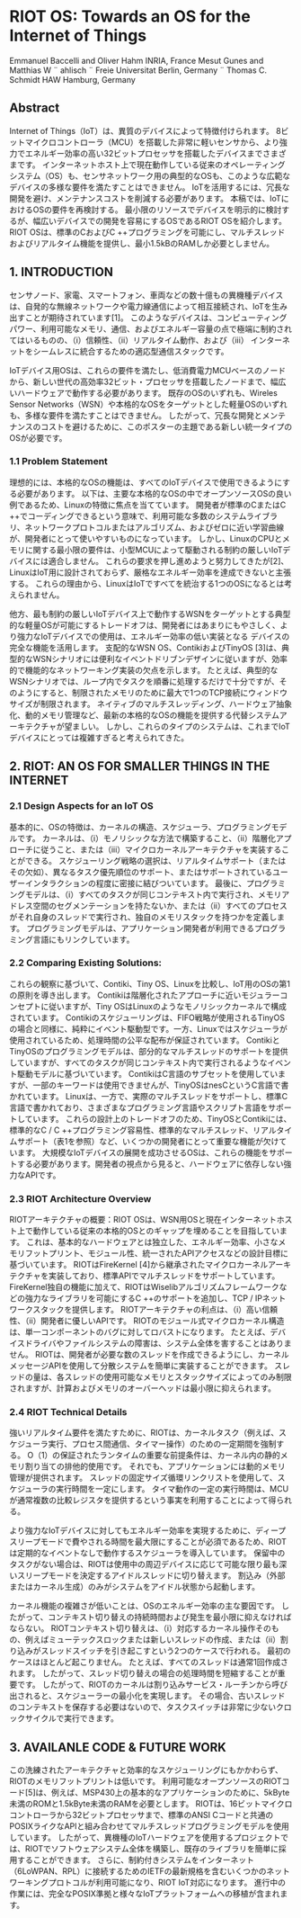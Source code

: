 # RIOT OS: Towards an OS for the Internet of Things
Emmanuel Baccelli and Oliver Hahm
INRIA, France
Mesut Gunes and Matthias W ¨ ahlisch ¨
Freie Universitat Berlin, Germany ¨
Thomas C. Schmidt
HAW Hamburg, Germany

## Abstract

Internet of Things（IoT）は、異質のデバイスによって特徴付けられます。
8ビットマイクロコントローラ（MCU）を搭載した非常に軽いセンサから、より強力でエネルギー効率の高い32ビットプロセッサを搭載したデバイスまでさまざまです。
インターネットホスト上で現在動作している従来のオペレーティングシステム（OS）も、センサネットワーク用の典型的なOSも、このような広範なデバイスの多様な要件を満たすことはできません。
IoTを活用するには、冗長な開発を避け、メンテナンスコストを削減する必要があります。
本稿では、IoTにおけるOSの要件を再検討する。
最小限のリソースでデバイスを明示的に検討するが、幅広いデバイスでの開発を容易にするOSであるRIOT OSを紹介します。
RIOT OSは、標準のCおよびC ++プログラミングを可能にし、マルチスレッドおよびリアルタイム機能を提供し、最小1.5kBのRAMしか必要としません。

## 1. INTRODUCTION

センサノード、家電、スマートフォン、車両などの数十億もの異機種デバイスは、自発的な無線ネットワークや電力線通信によって相互接続され、IoTを生み出すことが期待されています[1]。 このようなデバイスは、コンピューティングパワー、利用可能なメモリ、通信、およびエネルギー容量の点で極端に制約されてはいるものの、（i）信頼性、（ii）リアルタイム動作、および（iii） インターネットをシームレスに統合するための適応型通信スタックです。

IoTデバイス用OSは、これらの要件を満たし、低消費電力MCUベースのノードから、新しい世代の高効率32ビット・プロセッサを搭載したノードまで、幅広いハードウェアで動作する必要があります。 既存のOSのいずれも、Wireles Sensor Networks（WSN）や本格的なOSをターゲットとした軽量OSのいずれも、多様な要件を満たすことはできません。 したがって、冗長な開発とメンテナンスのコストを避けるために、このポスターの主題である新しい統一タイプのOSが必要です。

### 1.1 Problem Statement

理想的には、本格的なOSの機能は、すべてのIoTデバイスで使用できるようにする必要があります。
以下は、主要な本格的なOSの中でオープンソースOSの良い例であるため、Linuxの特徴に焦点を当てています。 開発者が標準のCまたはC ++でコーディングできるという意味で、利用可能な多数のシステムライブラリ、ネットワークプロトコルまたはアルゴリズム、およびゼロに近い学習曲線が、開発者にとって使いやすいものになっています。 しかし、LinuxのCPUとメモリに関する最小限の要件は、小型MCUによって駆動される制約の厳しいIoTデバイスには適合しません。 これらの要求を押し進めようと努力してきたが[2]、LinuxはIoT用に設計されておらず、厳格なエネルギー効率を達成できないと主張する。 これらの理由から、LinuxはIoTですべてを統治する1つのOSになるとは考えられません。

他方、最も制約の厳しいIoTデバイス上で動作するWSNをターゲットとする典型的な軽量OSが可能にするトレードオフは、開発者にはあまりにもやさしく、より強力なIoTデバイスでの使用は、エネルギー効率の低い実装となる デバイスの完全な機能を活用します。
支配的なWSN OS、ContikiおよびTinyOS [3]は、典型的なWSNシナリオには便利なイベントドリブンデザインに従いますが、効率的で機能的なネットワーキング実装の欠点を示します。
たとえば、典型的なWSNシナリオでは、ループ内でタスクを順番に処理するだけで十分ですが、そのようにすると、制限されたメモリのために最大で1つのTCP接続にウィンドウサイズが制限されます。 ネイティブのマルチスレッディング、ハードウェア抽象化、動的メモリ管理など、最新の本格的なOSの機能を提供する代替システムアーキテクチャが望ましい。 しかし、これらのタイプのシステムは、これまでIoTデバイスにとっては複雑すぎると考えられてきた。

## 2. RIOT: AN OS FOR SMALLER THINGS IN THE INTERNET

### 2.1 Design Aspects for an IoT OS

基本的に、OSの特徴は、カーネルの構造、スケジューラ、プログラミングモデルです。
カーネルは、（i）モノリシックな方法で構築すること、（ii）階層化アプローチに従うこと、または（iii）マイクロカーネルアーキテクチャを実装することができる。
スケジューリング戦略の選択は、リアルタイムサポート（またはその欠如）、異なるタスク優先順位のサポート、またはサポートされているユーザーインタラクションの程度に密接に結びついています。
最後に、プログラミングモデルは、（i）すべてのタスクが同じコンテキスト内で実行され、メモリアドレス空間のセグメンテーションを持たないか、または（ii）すべてのプロセスがそれ自身のスレッドで実行され、独自のメモリスタックを持つかを定義します。
プログラミングモデルは、アプリケーション開発者が利用できるプログラミング言語にもリンクしています。

### 2.2 Comparing Existing Solutions:

これらの観察に基づいて、Contiki、Tiny OS、Linuxを比較し、IoT用のOSの第1の原則を導き出します。
Contikiは階層化されたアプローチに近いモジュラーコンセプトに従いますが、Tiny OSはLinuxのようなモノリシックカーネルで構成されています。
Contikiのスケジューリングは、FIFO戦略が使用されるTinyOSの場合と同様に、純粋にイベント駆動型です。一方、Linuxではスケジューラが使用されているため、処理時間の公平な配布が保証されています。
ContikiとTinyOSのプログラミングモデルは、部分的なマルチスレッドのサポートを提供していますが、すべてのタスクが同じコンテキスト内で実行されるようなイベント駆動モデルに基づいています。
ContikiはC言語のサブセットを使用していますが、一部のキーワードは使用できませんが、TinyOSはnesCというC言語で書かれています。
Linuxは、一方で、実際のマルチスレッドをサポートし、標準C言語で書かれており、さまざまなプログラミング言語やスクリプト言語をサポートしています。
これらの設計上のトレードオフのため、TinyOSとContikiには、標準的なC / C ++プログラミング容易性、標準的なマルチスレッド、リアルタイムサポート（表1を参照）など、いくつかの開発者にとって重要な機能が欠けています。
大規模なIoTデバイスの展開を成功させるOSは、これらの機能をサポートする必要があります。開発者の視点から見ると、ハードウェアに依存しない強力なAPIです。

### 2.3 RIOT Architecture Overview

RIOTアーキテクチャの概要：RIOT OSは、WSN用OSと現在インターネットホスト上で動作している従来の本格的OSとのギャップを埋めることを目指しています。
これは、基本的なハードウェアとは独立した、エネルギー効率、小さなメモリフットプリント、モジュール性、統一されたAPIアクセスなどの設計目標に基づいています。
RIOTはFireKernel [4]から継承されたマイクロカーネルアーキテクチャを実装しており、標準APIでマルチスレッドをサポートしています。
FireKernel独自の機能に加えて、RIOTはWiselibアルゴリズムフレームワークなどの強力なライブラリを可能にするC ++のサポートを追加し、TCP / IPネットワークスタックを提供します。
RIOTアーキテクチャの利点は、（i）高い信頼性、（ii）開発者に優しいAPIです。
RIOTのモジュール式マイクロカーネル構造は、単一コンポーネントのバグに対してロバストになります。
たとえば、デバイスドライバやファイルシステムの障害は、システム全体を害することはありません。
RIOTは、開発者が必要な数のスレッドを作成できるようにし、カーネルメッセージAPIを使用して分散システムを簡単に実装することができます。
スレッドの量は、各スレッドの使用可能なメモリとスタックサイズによってのみ制限されますが、計算およびメモリのオーバーヘッドは最小限に抑えられます。

### 2.4 RIOT Technical Details

強いリアルタイム要件を満たすために、RIOTは、カーネルタスク（例えば、スケジューラ実行、プロセス間通信、タイマー操作）のための一定期間を強制する。
O（1）の保証されたランタイムの重要な前提条件は、カーネル内の静的メモリ割り当ての排他的使用です。
それでも、アプリケーションには動的メモリ管理が提供されます。
スレッドの固定サイズ循環リンクリストを使用して、スケジューラの実行時間を一定にします。
タイマ動作の一定の実行時間は、MCUが通常複数の比較レジスタを提供するという事実を利用することによって得られる。

より強力なIoTデバイスに対してもエネルギー効率を実現するために、ディープスリープモードで費やされる時間を最大限にすることが必須であるため、RIOTは定期的なイベントなしで動作するスケジューラを導入しています。
保留中のタスクがない場合は、RIOTは使用中の周辺デバイスに応じて可能な限り最も深いスリープモードを決定するアイドルスレッドに切り替えます。
割込み（外部またはカーネル生成）のみがシステムをアイドル状態から起動します。

カーネル機能の複雑さが低いことは、OSのエネルギー効率の主な要因です。
したがって、コンテキスト切り替えの持続時間および発生を最小限に抑えなければならない。
RIOTコンテキスト切り替えは、（i）対応するカーネル操作そのもの、例えばミューテックスロックまたは新しいスレッドの作成、または（ii）割り込みがスレッドスイッチを引き起こすという2つのケースで行われる。
最初のケースはほとんど起こりません。
たとえば、すべてのスレッドは通常1回作成されます。 したがって、スレッド切り替えの場合の処理時間を短縮することが重要です。
したがって、RIOTのカーネルは割り込みサービス・ルーチンから呼び出されると、スケジューラーの最小化を実現します。
その場合、古いスレッドのコンテキストを保存する必要はないので、タスクスイッチは非常に少ないクロックサイクルで実行できます。

## 3. AVAILANLE CODE & FUTURE WORK

この洗練されたアーキテクチャと効率的なスケジューリングにもかかわらず、RIOTのメモリフットプリントは低いです。
利用可能なオープンソースのRIOTコード[5]は、例えば、MSP430上の基本的なアプリケーションのために、5kByte未満のROMと1.5kByte未満のRAMを必要とします。
RIOTは、16ビットマイクロコントローラから32ビットプロセッサまで、標準のANSI Cコードと共通のPOSIXライクなAPIと組み合わせてマルチスレッドプログラミングモデルを使用しています。 したがって、異機種のIoTハードウェアを使用するプロジェクトでは、RIOTでソフトウェアシステム全体を構築し、既存のライブラリを簡単に採用することができます。
さらに、制約付きシステムをインターネット（6LoWPAN、RPL）に接続するためのIETFの最新規格を含むいくつかのネットワーキングプロトコルが利用可能になり、RIOT IoT対応になります。 進行中の作業には、完全なPOSIX準拠と様々なIoTプラットフォームへの移植が含まれます。

